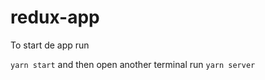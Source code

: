 # redux-app

To start de app run

```yarn start``` and then open another terminal run ```yarn server```
